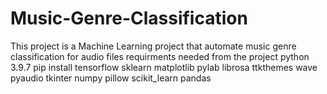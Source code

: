 # Music-Genre-Classification
This project is a Machine Learning project
that automate music genre classification 
for audio files
requirments needed from the project
python 3.9.7
pip install tensorflow sklearn matplotlib pylab librosa ttkthemes wave pyaudio tkinter numpy pillow scikit_learn pandas

